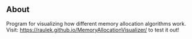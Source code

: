 ## About

Program for visualizing how different memory allocation algorithms work.
Visit: https://raulek.github.io/MemoryAllocationVisualizer/ to test it out!
